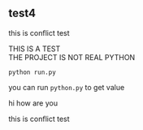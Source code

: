 ## test4

this is conflict test<br/>

THIS IS A TEST</br>
THE PROJECT IS NOT REAL PYTHON

```
python run.py
```

you can run ``python.py`` to get value

hi how are you

this is conflict test<br/>

